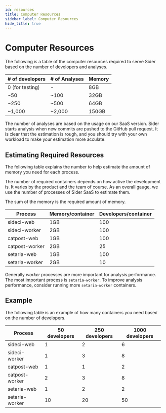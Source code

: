 ```yaml
---
id: resources
title: Computer Resources
sidebar_label: Computer Resources
hide_title: true
---
```


# Computer Resources

The following is a table of the computer resources required to serve Sider based on the number of developers and analyses.

| # of developers | # of Analyses | Memory |
|-----------------|---------------|--------|
| 0 (for testing) | -             | 8GB    |
| ~50             | ~100          | 32GB   |
| ~250            | ~500          | 64GB   |
| ~1,000          | ~2,000        | 150GB  |

The number of analyses are based on the usage on our SaaS version.
Sider starts analysis when new commits are pushed to the GitHub pull request.
It is clear that the estimation is rough, and you should try with your own workload to make your estimation more acculate.

## Estimating Required Resources

The following table explains the number to help estimate the amount of memory you need for each process.

The number of required containers depends on how active the development is.
It varies by the product and the team of course.
As an overall gauge, we use the number of processes of Sider SaaS to estimate them.

The sum of the memory is the required amount of memory.

| Process | Memory/container | Developers/container |
|---|---|---|
| sideci-web | 1GB | 100 |
| sideci-worker | 2GB | 100 |
| catpost-web | 1GB | 100 |
| catpost-worker | 2GB | 25 |
| setaria-web | 1GB | 100 |
| setaria-worker | 2GB | 10 |

Generally *worker* processes are more important for analysis performance.
The most important process is `setaria-worker`.
To improve analysis performance, consider running more `setaria-worker` containers.

## Example

The following table is an example of how many containers you need based on the number of developers.

| Process | 50 developers | 250 developers | 1000 developers |
|--|--|--|--|
| sideci-web | 1 | 2 | 6 |
| sideci-worker | 1 | 3 | 8 |
| catpost-web | 1 | 1 | 2 |
| catpost-worker | 2 | 3 | 8 |
| setaria-web | 1 | 2 | 2 |
| setaria-worker | 10 | 20 | 50 |

